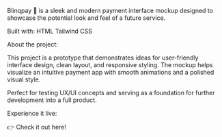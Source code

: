 Blinqpay 🚀 is a sleek and modern payment interface mockup designed to showcase the potential look and feel of a future service.

Built with:
HTML
Tailwind CSS

About the project:

This project is a prototype that demonstrates ideas for user-friendly interface design, clean layout, and responsive styling. The mockup helps visualize an intuitive payment app with smooth animations and a polished visual style.

Perfect for testing UX/UI concepts and serving as a foundation for further development into a full product.

Experience it live:

👉 Check it out here!

